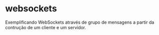 # websockets
Exemplificando WebSockets através de grupo de mensagens a partir da contrução de um cliente e um servidor.
